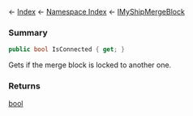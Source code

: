 ← [Index](Api-Index) ← [Namespace Index](Namespace-Index) ← [IMyShipMergeBlock](SpaceEngineers.Game.ModAPI.Ingame.IMyShipMergeBlock)

### Summary

```csharp
public bool IsConnected { get; }
```

Gets if the merge block is locked to another one.

### Returns

[bool](https://docs.microsoft.com/en-us/dotnet/api/System.Boolean?view=netframework-4.6)

